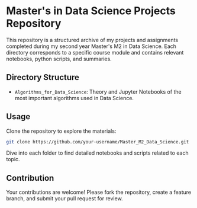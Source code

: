 # Master's in Data Science Projects Repository

This repository is a structured archive of my projects and assignments completed during my second year Master's M2 in Data Science. Each directory corresponds to a specific course module and contains relevant notebooks, python scripts, and summaries.

## Directory Structure

- `Algorithms_for_Data_Science`: Theory and Jupyter Notebooks of the most important algorithms used in Data Science.

## Usage

Clone the repository to explore the materials:

```bash
git clone https://github.com/your-username/Master_M2_Data_Science.git
```

Dive into each folder to find detailed notebooks and scripts related to each topic.

## Contribution

Your contributions are welcome! Please fork the repository, create a feature branch, and submit your pull request for review.
